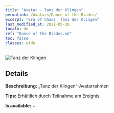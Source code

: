```yaml
---
title: "Avatar - Tanz der Klingen"
permalink: /Avatars/Dance of the Blades/
excerpt: "Era of Chaos  Tanz der Klingen"
last_modified_at: 2021-05-28
locale: de
ref: "Dance of the Blades.md"
toc: false
classes: wide
---
```

 ![Tanz der Klingen](/images/a/avatarFrame_26.png)

## Details

 **Beschreibung:** „Tanz der Klingen“-Avatarrahmen 

 **Tips:** Erhältlich durch Teilnahme am Ereignis. 

 **Is available:**  + 

